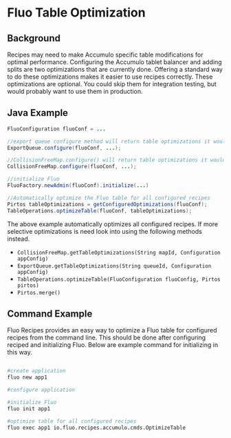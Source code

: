 # Fluo Table Optimization

## Background

Recipes may need to make Accumulo specific table modifications for optimal
performance.  Configuring the Accumulo tablet balancer and adding splits are
two optimizations that are currently done.  Offering a standard way to do these
optimizations makes it easier to use recipes correctly.  These optimizations
are optional.  You could skip them for integration testing, but would probably
want to use them in production.

## Java Example

```java
FluoConfiguration fluoConf = ...

//export queue configure method will return table optimizations it would like made
ExportQueue.configure(fluoConf, ...);

//CollisionFreeMap.configure() will return table optimizations it would like made
CollisionFreeMap.configure(fluoConf, ...);

//initialize Fluo
FluoFactory.newAdmin(fluoConf).initialize(...)

//Automatically optimize the Fluo table for all configured recipes
Pirtos tableOptimizations = getConfiguredOptimizations(fluoConf);
TableOperations.optimizeTable(fluoConf, tableOptimizations);
```

The above example automatically optimizes all configured recipes.  If more
selective optimizations is need look into using the following methods instead.

 * `CollisionFreeMap.getTableOptimizations(String mapId, Configuration appConfig)`
 * `ExportQueue.getTableOptimizations(String queueId, Configuration appConfig)`
 * `TableOperations.optimizeTable(FluoConfiguration fluoConfig, Pirtos pirtos)`
 * `Pirtos.merge()`

## Command Example

Fluo Recipes provides an easy way to optimize a Fluo table for configured
recipes from the command line.  This should be done after configuring reciped
and initializing Fluo.  Below are example command for initializing in this way.

```bash

#create application 
fluo new app1

#configure application

#initialize Fluo
fluo init app1

#optimize table for all configured recipes
fluo exec app1 io.fluo.recipes.accumulo.cmds.OptimizeTable

```
